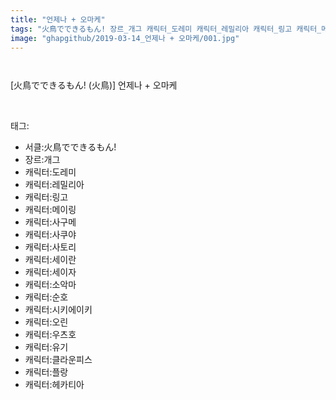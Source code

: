 ```yaml
---
title: "언제나 + 오마케"
tags: "火鳥でできるもん! 장르_개그 캐릭터_도레미 캐릭터_레밀리아 캐릭터_링고 캐릭터_메이링 캐릭터_사구메 캐릭터_사쿠야 캐릭터_사토리 캐릭터_세이란 캐릭터_세이자 캐릭터_소악마 캐릭터_순호 캐릭터_시키에이키 캐릭터_오린 캐릭터_우츠호 캐릭터_유기 캐릭터_클라운피스 캐릭터_플랑 캐릭터_헤카티아 火鳥 동방／동인지"
image: "ghapgithub/2019-03-14_언제나 + 오마케/001.jpg"
---
```

<div class="article">
<div class="article-entry" itemprop="articleBody">
<p><img alt="" src="{{ site.nasurl }}/ghapgithub/2019-03-14_언제나 + 오마케/001.jpg"/><br/><img alt="" src="{{ site.nasurl }}/ghapgithub/2019-03-14_언제나 + 오마케/002.jpg"/><br/><img alt="" src="{{ site.nasurl }}/ghapgithub/2019-03-14_언제나 + 오마케/003.jpg"/><br/><img alt="" src="{{ site.nasurl }}/ghapgithub/2019-03-14_언제나 + 오마케/004.jpg"/><br/><img alt="" src="{{ site.nasurl }}/ghapgithub/2019-03-14_언제나 + 오마케/005.jpg"/><br/><img alt="" src="{{ site.nasurl }}/ghapgithub/2019-03-14_언제나 + 오마케/006.jpg"/><br/><img alt="" src="{{ site.nasurl }}/ghapgithub/2019-03-14_언제나 + 오마케/007.jpg"/><br/><img alt="" src="{{ site.nasurl }}/ghapgithub/2019-03-14_언제나 + 오마케/008.jpg"/><br/><img alt="" src="{{ site.nasurl }}/ghapgithub/2019-03-14_언제나 + 오마케/009.jpg"/><br/><img alt="" src="{{ site.nasurl }}/ghapgithub/2019-03-14_언제나 + 오마케/010.jpg"/><br/><img alt="" src="{{ site.nasurl }}/ghapgithub/2019-03-14_언제나 + 오마케/011.jpg"/><br/><img alt="" src="{{ site.nasurl }}/ghapgithub/2019-03-14_언제나 + 오마케/012.jpg"/><br/><img alt="" src="{{ site.nasurl }}/ghapgithub/2019-03-14_언제나 + 오마케/013.jpg"/><br/><img alt="" src="{{ site.nasurl }}/ghapgithub/2019-03-14_언제나 + 오마케/014.jpg"/><br/><img alt="" src="{{ site.nasurl }}/ghapgithub/2019-03-14_언제나 + 오마케/015.jpg"/><br/><img alt="" src="{{ site.nasurl }}/ghapgithub/2019-03-14_언제나 + 오마케/016.jpg"/><br/><img alt="" src="{{ site.nasurl }}/ghapgithub/2019-03-14_언제나 + 오마케/017.jpg"/><br/><img alt="" src="{{ site.nasurl }}/ghapgithub/2019-03-14_언제나 + 오마케/018.jpg"/><br/><img alt="" src="{{ site.nasurl }}/ghapgithub/2019-03-14_언제나 + 오마케/019.jpg"/><br/><img alt="" src="{{ site.nasurl }}/ghapgithub/2019-03-14_언제나 + 오마케/020.jpg"/><br/><img alt="" src="{{ site.nasurl }}/ghapgithub/2019-03-14_언제나 + 오마케/021.jpg"/><br/><img alt="" src="{{ site.nasurl }}/ghapgithub/2019-03-14_언제나 + 오마케/022.jpg"/><br/><img alt="" src="{{ site.nasurl }}/ghapgithub/2019-03-14_언제나 + 오마케/023.jpg"/><br/><img alt="" src="{{ site.nasurl }}/ghapgithub/2019-03-14_언제나 + 오마케/024.jpg"/><br/><img alt="" src="{{ site.nasurl }}/ghapgithub/2019-03-14_언제나 + 오마케/025.jpg"/><br/><img alt="" src="{{ site.nasurl }}/ghapgithub/2019-03-14_언제나 + 오마케/026.jpg"/><br/><img alt="" src="{{ site.nasurl }}/ghapgithub/2019-03-14_언제나 + 오마케/027.jpg"/><br/><img alt="" src="{{ site.nasurl }}/ghapgithub/2019-03-14_언제나 + 오마케/028.jpg"/><br/><img alt="" src="{{ site.nasurl }}/ghapgithub/2019-03-14_언제나 + 오마케/029.jpg"/><br/><img alt="" src="{{ site.nasurl }}/ghapgithub/2019-03-14_언제나 + 오마케/030.jpg"/><br/><img alt="" src="{{ site.nasurl }}/ghapgithub/2019-03-14_언제나 + 오마케/031.jpg"/><br/><img alt="" src="{{ site.nasurl }}/ghapgithub/2019-03-14_언제나 + 오마케/032.jpg"/><br/><img alt="" src="{{ site.nasurl }}/ghapgithub/2019-03-14_언제나 + 오마케/033.jpg"/><br/><img alt="" src="{{ site.nasurl }}/ghapgithub/2019-03-14_언제나 + 오마케/034.jpg"/></p>
<p><img alt="" src="{{ site.nasurl }}/ghapgithub/2019-03-14_언제나 + 오마케/035.jpg"/><br/><img alt="" src="{{ site.nasurl }}/ghapgithub/2019-03-14_언제나 + 오마케/036.jpg"/><br/><img alt="" src="{{ site.nasurl }}/ghapgithub/2019-03-14_언제나 + 오마케/037.jpg"/><br/><img alt="" src="{{ site.nasurl }}/ghapgithub/2019-03-14_언제나 + 오마케/038.jpg"/><br/><img alt="" src="{{ site.nasurl }}/ghapgithub/2019-03-14_언제나 + 오마케/039.jpg"/><br/><img alt="" src="{{ site.nasurl }}/ghapgithub/2019-03-14_언제나 + 오마케/040.jpg"/><br/><img alt="" src="{{ site.nasurl }}/ghapgithub/2019-03-14_언제나 + 오마케/041.jpg"/><br/><img alt="" src="{{ site.nasurl }}/ghapgithub/2019-03-14_언제나 + 오마케/042.jpg"/><br/><img alt="" src="{{ site.nasurl }}/ghapgithub/2019-03-14_언제나 + 오마케/043.jpg"/></p>
<p>[火鳥でできるもん! (火鳥)] 언제나 + 오마케</p>
</div></div><br/>
<div class="tagTrail">
<p>태그: </p>
<ul>
<li>서클:火鳥でできるもん!</li>
<li>장르:개그</li>
<li>캐릭터:도레미</li>
<li>캐릭터:레밀리아</li>
<li>캐릭터:링고</li>
<li>캐릭터:메이링</li>
<li>캐릭터:사구메</li>
<li>캐릭터:사쿠야</li>
<li>캐릭터:사토리</li>
<li>캐릭터:세이란</li>
<li>캐릭터:세이자</li>
<li>캐릭터:소악마</li>
<li>캐릭터:순호</li>
<li>캐릭터:시키에이키</li>
<li>캐릭터:오린</li>
<li>캐릭터:우츠호</li>
<li>캐릭터:유기</li>
<li>캐릭터:클라운피스</li>
<li>캐릭터:플랑</li>
<li>캐릭터:헤카티아</li>
</ul>
</div><br/>

<br/>
<p id="refer"></p>
<br/>
